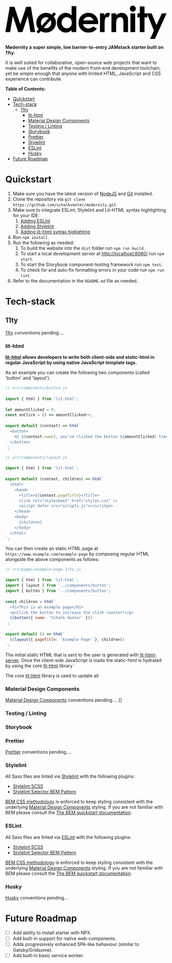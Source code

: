 ![](docs/logo.svg)

**Mødernity a super simple, low barrier-to-entry JAMstack starter built on 11ty.**

It is well suited for collaborative, open-source web projects that want to make use of the benefits of the modern front-end development toolchain, yet be simple enough that anyone with limited HTML, JavaScript and CSS experience can contribute.

**Table of Contents:**

- [Quickstart](#quickstart)
- [Tech-stack](#tech-stack)
  - [11ty](#11ty)
    - [lit-html](#lit-html)
    - [Material Design Components](#material-design-components)
    - [Testing / Linting](#testing--linting)
    - [Storybook](#storybook)
    - [Prettier](#prettier)
    - [Stylelint](#stylelint)
    - [ESLint](#eslint)
    - [Husky](#husky)
- [Future Roadmap](#future-roadmap)

# Quickstart

1. Make sure you have the latest version of [NodeJS](https://nodejs.org/en/) and [Git](https://git-scm.com/) installed.
2. Clone the repository via `git clone https://github.com/schalkventer/modernity.git`
3. Make sure to integrate ESLint, Stylelint and Lit-HTML syntax highlighting for your IDE:
   1. [Adding ESLint](https://eslint.org/docs/user-guide/integrations)
   2. [Adding Stylelint](https://stylelint.io/user-guide/complementary-tools#editor-plugins)
   3. [Adding lit-html syntax higlighting](https://lit-html.polymer-project.org/guide/tools#ide-plugins)
4. Run `npm install`.
5. Run the following as needed:
   1. To build the website into the `dist` folder run `npm run build`.
   2. To start a local development server at [http://localhost:8080/](http://localhost:8080/) run `npm start`.
   3. To start the Storybook component-testing framework run `npm test`.
   4. To check for and auto-fix formatting errors in your code run `npm run lint`.
6. Refer to the documentation in the `README.md` file as needed.

# Tech-stack

## 11ty

[11ty](https://www.11ty.dev/) conventions pending....

### lit-html

**[lit-html](https://lit-html.polymer-project.org/) allows developers to write both client-side and static-html in regular JavaScript by using native JavaScript template tags.**

As an example you can create the following two components (called 'button' and 'layout').

```js
// src/components/button.js

import { html } from 'lit-html';

let amountClicked = 0;
const onClick = () => amountClicked++;

export default (context) => html`
  <button>
    Hi ${context.name}, you've clicked the button ${amountClicked} times!
  </button>
`;
```

```js
// src/components/layout.js

import { html } from 'lit-html';

export default (context, children) => html`
  <html>
    <head>
      <title>${context.pageTitle}</title>
      <link rel="stylesheet" href="styles.css" />
      <script defer src="scripts.js"></scritps>
    </head>
    <body>
      {children}
    </body>
  </html>
`;
```

You can then create an static HTML page at `https://www.example.com/example-page` by composing regular HTML alongside the above components as follows:

```js
// src/pages/example-page.11ty.js

import { html } from 'lit-html';
import { layout } from '../components/button';
import { button } from '../components/button';

const children = html`
  <h1>This is an example page</h1>
  <p>Click the button to increase the click counter!</p>
  ${button({ name: 'Schalk Venter' })}
`;

export default () => html`
  ${layout({ pageTitle: 'Example Page' }, children)}
`;
```

The initial static HTML that is sent to the user is generated with [lit-html-server](https://www.npmjs.com/package/@popeindustries/lit-html-server). Once the client-side JavaScript is loads the static-html is hydrated by using the core [lit-html](https://www.npmjs.com/package/lit-html) library `


The core [lit-html](https://www.npmjs.com/package/lit-html) library is used to update all 

### Material Design Components

[Material Design Components](https://material.io/develop/web/) conventions pending....
[]

### Testing / Linting

### Storybook

### Prettier

[Prettier](https://prettier.io/) conventions pending....

### Stylelint

All Sass files are linted via [Stylelint](https://stylelint.io/) with the following plugins:

- [Stylelint SCSS](stylelint-scss)
- [Stylelint Selector BEM Pattern](https://github.com/simonsmith/stylelint-selector-bem-pattern)

[BEM CSS methodology](https://en.bem.info/) is enforced to keep styling consistent with the underlying [Material Design Components](https://material.io/develop/web/) styling. If you are not familiar with BEM please consult the [The BEM quickstart documentation](https://en.bem.info/methodology/quick-start/).

### ESLint

All Sass files are linted via [ESLint](https://eslint.org/) with the following plugins:

- [Stylelint SCSS](stylelint-scss)
- [Stylelint Selector BEM Pattern](https://github.com/simonsmith/stylelint-selector-bem-pattern)

[BEM CSS methodology](https://en.bem.info/) is enforced to keep styling consistent with the underlying [Material Design Components](https://material.io/develop/web/) styling. If you are not familiar with BEM please consult the [The BEM quickstart documentation](https://en.bem.info/methodology/quick-start/).

### Husky

[Husky](https://github.com/typicode/husky) conventions pending...

# Future Roadmap

- [ ] Add ability to install starter with NPX.
- [ ] Add built-in support for native web-components.
- [ ] Adds progressively enhanced SPA-like behaviour (similar to Gatsby/Gridsome).
- [ ] Add built-in basic service worker.